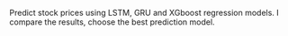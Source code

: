 Predict stock prices using LSTM, GRU and XGboost regression models. I compare the results, choose the best prediction model.

